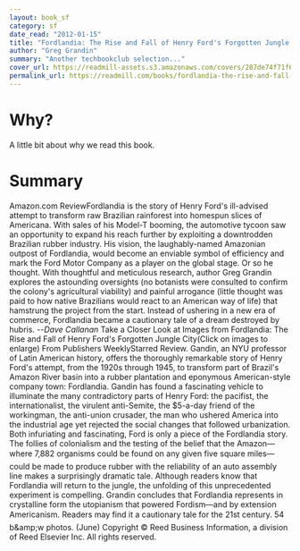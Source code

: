 ```yaml
---
layout: book_sf
category: sf
date_read: "2012-01-15"
title: "Fordlandia: The Rise and Fall of Henry Ford's Forgotten Jungle City"
author: "Greg Grandin"
summary: "Another techbookclub selection..."
cover_url: https://readmill-assets.s3.amazonaws.com/covers/287de74f71f6bfb952ebcdd34bf7b524-original.png?1344247237
permalink_url: https://readmill.com/books/fordlandia-the-rise-and-fall-of-henry-fords-forgotten-jungle-city
---
```


# Why?
A little bit about why we read this book.

# Summary
Amazon.com ReviewFordlandia is the story of Henry Ford's ill-advised attempt to transform raw Brazilian rainforest into homespun slices of Americana. With sales of his Model-T booming, the automotive tycoon saw an opportunity to expand his reach further by exploiting a downtrodden Brazilian rubber industry. His vision, the laughably-named Amazonian outpost of Fordlandia, would become an enviable symbol of efficiency and mark the Ford Motor Company as a player on the global stage. Or so he thought. With thoughtful and meticulous research, author Greg Grandin explores the astounding oversights (no botanists were consulted to confirm the colony's agricultural viability) and painful arrogance (little thought was paid to how native Brazilians would react to an American way of life) that hamstrung the project from the start. Instead of ushering in a new era of commerce, Fordlandia became a cautionary tale of a dream destroyed by hubris. --_Dave Callanan_ Take a Closer Look at Images from Fordlandia: The Rise and Fall of Henry Ford's Forgotten Jungle City(Click on images to enlarge) From Publishers WeeklyStarred Review. Gandin, an NYU professor of Latin American history, offers the thoroughly remarkable story of Henry Ford's attempt, from the 1920s through 1945, to transform part of Brazil's Amazon River basin into a rubber plantation and eponymous American-style company town: Fordlandia. Gandin has found a fascinating vehicle to illuminate the many contradictory parts of Henry Ford: the pacifist, the internationalist, the virulent anti-Semite, the $5-a-day friend of the workingman, the anti-union crusader, the man who ushered America into the industrial age yet rejected the social changes that followed urbanization. Both infuriating and fascinating, Ford is only a piece of the Fordlandia story. The follies of colonialism and the testing of the belief that the Amazon—where 7,882 organisms could be found on any given five square miles—could be made to produce rubber with the reliability of an auto assembly line makes a surprisingly dramatic tale. Although readers know that Fordlandia will return to the jungle, the unfolding of this unprecedented experiment is compelling. Grandin concludes that Fordlandia represents in crystalline form the utopianism that powered Fordism—and by extension Americanism. Readers may find it a cautionary tale for the 21st century. 54 b&amp;amp;w photos. (June) Copyright © Reed Business Information, a division of Reed Elsevier Inc. All rights reserved.
